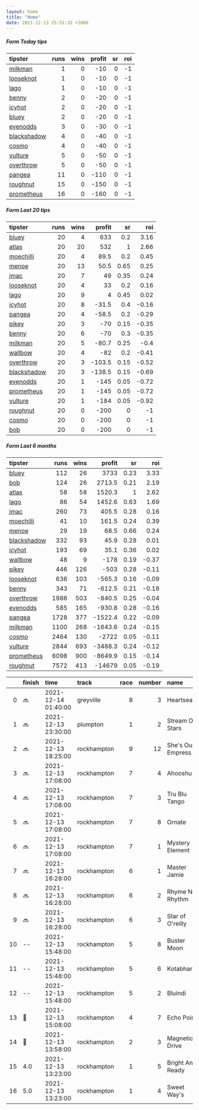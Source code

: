 ```yaml
---   
layout: home  
title: "Home"   
date: 2021-12-13 15:51:32 +1000  
---   
```



##### Form Today tips   

| tipster                                                         |   runs |   wins |   profit |   sr |   roi |
|:----------------------------------------------------------------|-------:|-------:|---------:|-----:|------:|
| [milkman](https://mrwayneo.github.io/tips/milkman.html)         |      1 |      0 |      -10 |    0 |    -1 |
| [looseknot](https://mrwayneo.github.io/tips/looseknot.html)     |      1 |      0 |      -10 |    0 |    -1 |
| [lago](https://mrwayneo.github.io/tips/lago.html)               |      1 |      0 |      -10 |    0 |    -1 |
| [benny](https://mrwayneo.github.io/tips/benny.html)             |      2 |      0 |      -20 |    0 |    -1 |
| [icyhot](https://mrwayneo.github.io/tips/icyhot.html)           |      2 |      0 |      -20 |    0 |    -1 |
| [bluey](https://mrwayneo.github.io/tips/bluey.html)             |      2 |      0 |      -20 |    0 |    -1 |
| [evenodds](https://mrwayneo.github.io/tips/evenodds.html)       |      3 |      0 |      -30 |    0 |    -1 |
| [blackshadow](https://mrwayneo.github.io/tips/blackshadow.html) |      4 |      0 |      -40 |    0 |    -1 |
| [cosmo](https://mrwayneo.github.io/tips/cosmo.html)             |      4 |      0 |      -40 |    0 |    -1 |
| [vulture](https://mrwayneo.github.io/tips/vulture.html)         |      5 |      0 |      -50 |    0 |    -1 |
| [overthrow](https://mrwayneo.github.io/tips/overthrow.html)     |      5 |      0 |      -50 |    0 |    -1 |
| [pangea](https://mrwayneo.github.io/tips/pangea.html)           |     11 |      0 |     -110 |    0 |    -1 |
| [roughnut](https://mrwayneo.github.io/tips/roughnut.html)       |     15 |      0 |     -150 |    0 |    -1 |
| [prometheus](https://mrwayneo.github.io/tips/prometheus.html)   |     16 |      0 |     -160 |    0 |    -1 |

##### Form Last 20 tips   

| tipster                                                         |   runs |   wins |   profit |   sr |   roi |
|:----------------------------------------------------------------|-------:|-------:|---------:|-----:|------:|
| [bluey](https://mrwayneo.github.io/tips/bluey.html)             |     20 |      4 |    633   | 0.2  |  3.16 |
| [atlas](https://mrwayneo.github.io/tips/atlas.html)             |     20 |     20 |    532   | 1    |  2.66 |
| [moechilli](https://mrwayneo.github.io/tips/moechilli.html)     |     20 |      4 |     89.5 | 0.2  |  0.45 |
| [menoe](https://mrwayneo.github.io/tips/menoe.html)             |     20 |     13 |     50.5 | 0.65 |  0.25 |
| [jmac](https://mrwayneo.github.io/tips/jmac.html)               |     20 |      7 |     49   | 0.35 |  0.24 |
| [looseknot](https://mrwayneo.github.io/tips/looseknot.html)     |     20 |      4 |     33   | 0.2  |  0.16 |
| [lago](https://mrwayneo.github.io/tips/lago.html)               |     20 |      9 |      4   | 0.45 |  0.02 |
| [icyhot](https://mrwayneo.github.io/tips/icyhot.html)           |     20 |      8 |    -31.5 | 0.4  | -0.16 |
| [pangea](https://mrwayneo.github.io/tips/pangea.html)           |     20 |      4 |    -58.5 | 0.2  | -0.29 |
| [pikey](https://mrwayneo.github.io/tips/pikey.html)             |     20 |      3 |    -70   | 0.15 | -0.35 |
| [benny](https://mrwayneo.github.io/tips/benny.html)             |     20 |      6 |    -70   | 0.3  | -0.35 |
| [milkman](https://mrwayneo.github.io/tips/milkman.html)         |     20 |      5 |    -80.7 | 0.25 | -0.4  |
| [wallbow](https://mrwayneo.github.io/tips/wallbow.html)         |     20 |      4 |    -82   | 0.2  | -0.41 |
| [overthrow](https://mrwayneo.github.io/tips/overthrow.html)     |     20 |      3 |   -103.5 | 0.15 | -0.52 |
| [blackshadow](https://mrwayneo.github.io/tips/blackshadow.html) |     20 |      3 |   -138.5 | 0.15 | -0.69 |
| [evenodds](https://mrwayneo.github.io/tips/evenodds.html)       |     20 |      1 |   -145   | 0.05 | -0.72 |
| [prometheus](https://mrwayneo.github.io/tips/prometheus.html)   |     20 |      1 |   -145   | 0.05 | -0.72 |
| [vulture](https://mrwayneo.github.io/tips/vulture.html)         |     20 |      1 |   -184   | 0.05 | -0.92 |
| [roughnut](https://mrwayneo.github.io/tips/roughnut.html)       |     20 |      0 |   -200   | 0    | -1    |
| [cosmo](https://mrwayneo.github.io/tips/cosmo.html)             |     20 |      0 |   -200   | 0    | -1    |
| [bob](https://mrwayneo.github.io/tips/bob.html)                 |     20 |      0 |   -200   | 0    | -1    |

##### Form Last 6 months   

| tipster                                                         |   runs |   wins |   profit |   sr |   roi |
|:----------------------------------------------------------------|-------:|-------:|---------:|-----:|------:|
| [bluey](https://mrwayneo.github.io/tips/bluey.html)             |    112 |     26 |   3733   | 0.23 |  3.33 |
| [bob](https://mrwayneo.github.io/tips/bob.html)                 |    124 |     26 |   2713.5 | 0.21 |  2.19 |
| [atlas](https://mrwayneo.github.io/tips/atlas.html)             |     58 |     58 |   1520.3 | 1    |  2.62 |
| [lago](https://mrwayneo.github.io/tips/lago.html)               |     86 |     54 |   1452.6 | 0.63 |  1.69 |
| [jmac](https://mrwayneo.github.io/tips/jmac.html)               |    260 |     73 |    405.5 | 0.28 |  0.16 |
| [moechilli](https://mrwayneo.github.io/tips/moechilli.html)     |     41 |     10 |    161.5 | 0.24 |  0.39 |
| [menoe](https://mrwayneo.github.io/tips/menoe.html)             |     29 |     19 |     68.5 | 0.66 |  0.24 |
| [blackshadow](https://mrwayneo.github.io/tips/blackshadow.html) |    332 |     93 |     45.9 | 0.28 |  0.01 |
| [icyhot](https://mrwayneo.github.io/tips/icyhot.html)           |    193 |     69 |     35.1 | 0.36 |  0.02 |
| [wallbow](https://mrwayneo.github.io/tips/wallbow.html)         |     48 |      9 |   -178   | 0.19 | -0.37 |
| [pikey](https://mrwayneo.github.io/tips/pikey.html)             |    446 |    126 |   -503   | 0.28 | -0.11 |
| [looseknot](https://mrwayneo.github.io/tips/looseknot.html)     |    636 |    103 |   -565.3 | 0.16 | -0.09 |
| [benny](https://mrwayneo.github.io/tips/benny.html)             |    343 |     71 |   -612.5 | 0.21 | -0.18 |
| [overthrow](https://mrwayneo.github.io/tips/overthrow.html)     |   1986 |    503 |   -840.5 | 0.25 | -0.04 |
| [evenodds](https://mrwayneo.github.io/tips/evenodds.html)       |    585 |    165 |   -930.8 | 0.28 | -0.16 |
| [pangea](https://mrwayneo.github.io/tips/pangea.html)           |   1728 |    377 |  -1522.4 | 0.22 | -0.09 |
| [milkman](https://mrwayneo.github.io/tips/milkman.html)         |   1100 |    268 |  -1643.6 | 0.24 | -0.15 |
| [cosmo](https://mrwayneo.github.io/tips/cosmo.html)             |   2464 |    130 |  -2722   | 0.05 | -0.11 |
| [vulture](https://mrwayneo.github.io/tips/vulture.html)         |   2844 |    693 |  -3488.3 | 0.24 | -0.12 |
| [prometheus](https://mrwayneo.github.io/tips/prometheus.html)   |   6098 |    900 |  -8649.9 | 0.15 | -0.14 |
| [roughnut](https://mrwayneo.github.io/tips/roughnut.html)       |   7572 |    413 | -14679   | 0.05 | -0.19 |

|    | finish            | time                | track       |   race |   number | name              |   odds | tipster              |
|---:|:------------------|:--------------------|:------------|-------:|---------:|:------------------|-------:|:---------------------|
|  0 | :soon:            | 2021-12-14 01:40:00 | greyville   |      8 |        3 | Heartsease        |   0    | vulture              |
|  1 | :soon:            | 2021-12-13 23:30:00 | plumpton    |      1 |        2 | Stream Of Stars   |   4    | vulture              |
|  2 | :soon:            | 2021-12-13 18:25:00 | rockhampton |      9 |       12 | She's Our Empress |  11    | cosmo,bluey          |
|  3 | :soon:            | 2021-12-13 17:08:00 | rockhampton |      7 |        4 | Ahooshu           |   1.75 | benny,pangea         |
|  4 | :soon:            | 2021-12-13 17:08:00 | rockhampton |      7 |        3 | Tru Blu Tango     |   4.4  | pangea               |
|  5 | :soon:            | 2021-12-13 17:08:00 | rockhampton |      7 |        8 | Ornate            |  13    | pangea               |
|  6 | :soon:            | 2021-12-13 17:08:00 | rockhampton |      7 |        1 | Mystery Element   |  81    | cosmo,bluey          |
|  7 | :soon:            | 2021-12-13 16:28:00 | rockhampton |      6 |        1 | Master Jamie      |   2.2  | pangea,icyhot        |
|  8 | :soon:            | 2021-12-13 16:28:00 | rockhampton |      6 |        2 | Rhyme Nor Rhythm  |   3.5  | pangea               |
|  9 | :soon:            | 2021-12-13 16:28:00 | rockhampton |      6 |        3 | Star of O'reilly  |   3    | evenodds,blackshadow |
| 10 | --                | 2021-12-13 15:48:00 | rockhampton |      5 |        8 | Buster Moon       |  26    | pangea               |
| 11 | --                | 2021-12-13 15:48:00 | rockhampton |      5 |        6 | Kotabharu         |   2.7  | pangea               |
| 12 | --                | 2021-12-13 15:48:00 | rockhampton |      5 |        2 | Bluindi           |   2.05 | benny,icyhot         |
| 13 | :2nd_place_medal: | 2021-12-13 15:08:00 | rockhampton |      4 |        7 | Echo Point        |   2.62 | evenodds,blackshadow |
| 14 | :3rd_place_medal: | 2021-12-13 13:58:00 | rockhampton |      2 |        3 | Magnetic Drive    |   4.2  | overthrow            |
| 15 | 4.0               | 2021-12-13 13:23:00 | rockhampton |      1 |        5 | Bright And Ready  |   3.6  | looseknot            |
| 16 | 5.0               | 2021-12-13 13:23:00 | rockhampton |      1 |        4 | Sweet Way's       |   3.2  | evenodds,lago        |